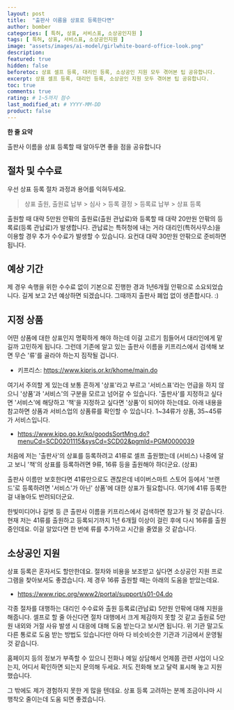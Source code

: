 ```yaml
---
layout: post
title:  "출판사 이름을 상표로 등록한다면"
author: bomber
categories: [ 특허, 상표, 서비스표, 소상공인지원 ]
tags: [ 특허, 상표, 서비스표, 소상공인지원 ]
image: "assets/images/ai-model/girlwhite-board-office-look.png"
description: 
featured: true
hidden: false
beforetoc: 상표 셀프 등록, 대리인 등록, 소상공인 지원 모두 겪어본 팁 공유합니다.
excerpt: 상표 셀프 등록, 대리인 등록, 소상공인 지원 모두 겪어본 팁 공유합니다.
toc: true
comments: true
rating: # 1~5까지 점수
last_modified_at: # YYYY-MM-DD
product: false
---
```


<div class="note">
    <b>한 줄 요약</b>
    <p>출판사 이름을 상표 등록할 때 알아두면 좋을 점을 공유합니다</p> 
</div>

## 절차 및 수수료
우선 상표 등록 절차 과정과 용어를 익혀두세요.
> 상표 출원, 출원료 납부 > 심사 > 등록 결정 > 등록료 납부 > 상표 등록

출원할 때 대략 5만원 안팎의 출원료(출원 관납료)와 등록할 때 대략 20만원 안팎의 등록료(등록 관납료)가 발생합니다. 관납료는 특허청에 내는 거라 대리인(특허사무소)을 이용할 경우 추가 수수료가 발생할 수 있습니다. 요컨대 대략 30만원 안팎으로 준비하면 됩니다.


## 예상 기간
제 경우 속행을 위한 수수료 없이 기본으로 진행한 경과 1년6개월 안팎으로 소요되었습니다. 길게 보고 2년 예상하면 되겠습니다. 그때까지 출판사 폐업 없이 생존합시다. :)

## 지정 상품
어떤 상품에 대한 상표인지 명확하게 해야 하는데 이걸 고르기 힘들어서 대리인에게 맡길까 고민하게 됩니다. 그런데 기존에 알고 있는 출판사 이름을 키프리스에서 검색해 보면 무슨 '류'를 골라야 하는지 짐작될 겁니다.

* 키프리스: <a href="https://www.kipris.or.kr/khome/main.do" target="_blank">https://www.kipris.or.kr/khome/main.do</a>

여기서 주의할 게 있는데 보통 흔하게 '상표'라고 부르고 '서비스표'라는 언급을 하지 않으니 '상품'과 '서비스'의 구분을 모르고 넘어갈 수 있습니다. '출판사'를 지정하고 싶다면 '서비스'에 해당하고 '책'을 지정하고 싶다면 '상품'이 되어야 하는데요. 아래 내용을 참고하면 상품과 서비스업의 상품류를 확인할 수 있습니다. 1~34류가 상품, 35~45류가 서비스입니다.

* <a href="https://www.kipo.go.kr/ko/goodsSortMng.do?menuCd=SCD0201115&sysCd=SCD02&pgmId=PGM0000039" target="_blank">https://www.kipo.go.kr/ko/goodsSortMng.do?menuCd=SCD0201115&sysCd=SCD02&pgmId=PGM0000039</a>


처음에 저는 '출판사'의 상표를 등록하려고 41류로 셀프 출원했는데 (서비스) 나중에 알고 보니 '책'의 상표를 등록하려면 9류, 16류 등을 출원해야 하더군요. (상표)

출판사 이름만 보호한다면 41류만으로도 괜찮은데 네이버스마트 스토어 등에서 '브랜드'로 등록하려면 '서비스'가 아닌' 상품'에 대한 상표가 필요합니다. 여기에 41류 등록한 걸 내놓아도 반려되더군요. 

한빛미디어나 길벗 등 큰 출판사 이름을 키프리스에서 검색하면 참고가 될 것 같습니다. 현재 저는 41류를 출원하고 등록되기까지 1년 6개월 이상이 걸린 후에 다시 16류를 출원 중인데요. 이걸 알았다면 한 번에 류를 추가하고 시간을 줄였을 것 같습니다.

## 소상공인 지원
상표 등록은 혼자서도 할만한데요. 절차와 비용을 보조받고 싶다면 소상공인 지원 프로그램을 찾아보셔도 좋겠습니다. 제 경우 16류 출원할 때는 아래의 도움을 받았는데요.
* <a href="https://www.ripc.org/www2/portal/support/s01-04.do" target="_blank">https://www.ripc.org/www2/portal/support/s01-04.do</a>

각종 절차를 대행하는 대리인 수수료와 출원 등록료(관납료) 5만원 안팎에 대해 지원을 해줍니다. 셀프로 할 줄 아신다면 절차 대행에서 크게 체감하지 못할 것 같고 출원료 5만원 내외와 거절 사유 발생 시 대응에 대해 도움 받는다고 보시면 됩니다. 위 기관 말고도 다른 통로로 도움 받는 방법도 있습니다만 아마 다 비슷비슷한 기관과 기금에서 운영될 것 같습니다.

홈페이지 등의 정보가 부족할 수 있으니 전화나 메일 상담해서 언제쯤 관련 사업이 나오는지, 어디서 확인하면 되는지 문의해 두세요. 저도 전화해 보고 달력 표시해 놓고 지원했습니다.

그 밖에도 제가 경험하지 못한 게 많을 텐데요. 상표 등록 고려하는 분께 조금이나마 시행착오 줄이는데 도움 되면 좋겠습니다.
